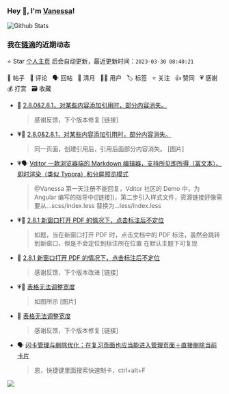 ### Hey 👋, I'm [Vanessa](http://vanessa.b3log.org/)!

![Github Stats](https://github-readme-stats.vercel.app/api?username=Vanessa219&show_icons=true)

<!--events start -->

### 我在[链滴](https://ld246.com)的近期动态

⭐️ Star [个人主页](https://github.com/Vanessa219/Vanessa219) 后会自动更新，最近更新时间：`2023-03-30 08:40:21`

📝 帖子 &nbsp; 💬 评论 &nbsp; 🗣 回帖 &nbsp; 🌙 清月 &nbsp; 👨‍💻 用户 &nbsp; 🏷️ 标签 &nbsp; ⭐️ 关注 &nbsp; 👍 赞同 &nbsp; 💗 感谢 &nbsp; 💰 打赏 &nbsp; 🗃 收藏

* 💬 [2.8.0&amp;2.8.1，对某些内容添加引用时，部分内容消失。](https://ld246.com/article/1679980200782/comment/1680059229740#comments)

  > 感谢反馈，下个版本修复 [链接]
* 💗📝 [2.8.0&amp;2.8.1，对某些内容添加引用时，部分内容消失。](https://ld246.com/article/1679980200782)

  > 同一页面，创建引用后，引用后面部分内容消失。 [图片]
* 💗🗣 [Vditor 一款浏览器端的 Markdown 编辑器，支持所见即所得（富文本）、即时渲染（类似 Typora）和分屏预览模式](https://ld246.com/article/1549638745630/comment/1679881479454#comments)

  > @Vanessa 第一天注册不能回复，Vditor 社区的 Demo 中，为 Angular 编写的指导中([链接])，第二步引入样式文件，资源链接好像需要从...scss/index.less 替换为...less/index.less
* 💗📝 [2.8.1 新窗口打开 PDF 的情况下，点击标注后不定位](https://ld246.com/article/1679975641852)

  > 如题，当在新窗口打开 PDF 时，点击文档中的 PDF 标注，虽然会跳转到新窗口，但是不会定位到标注所在位置 在默认主题下可复现
* 💬 [2.8.1 新窗口打开 PDF 的情况下，点击标注后不定位](https://ld246.com/article/1679975641852/comment/1679986418749#comments)

  > 感谢反馈，下个版本改进 [链接]
* 💗📝 [表格无法调整宽度](https://ld246.com/article/1679894543932)

  > 如图所示 [图片]
* 💬 [表格无法调整宽度](https://ld246.com/article/1679894543932/comment/1679969517382#comments)

  > 感谢反馈，下个版本修复 [链接]
* 🗣 [闪卡管理与删除优化：在复习页面也应当能进入管理页面＋直接删除当前卡片](https://ld246.com/article/1679808702515/comment/1679928515577#comments)

  > 恩，快捷键里面搜索快速制卡，ctrl+alt+F


<!--events end -->

<a title="Hits" target="_blank" href="https://github.com/Vanessa219/Vanessa219"><img src="https://hits.b3log.org/Vanessa219/Vanessa219.svg"></a>
